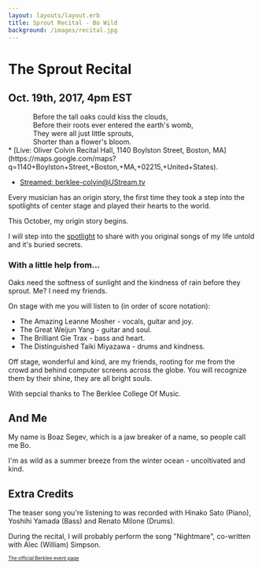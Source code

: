 ```yaml
---
layout: layouts/layout.erb
title: Sprout Recital - Bo Wild
background: /images/recital.jpg
---
```

# The Sprout Recital

## Oct. 19th, 2017, 4pm EST

<div style='text-align:left; padding:0 0 0 10%;' data-play:"go">
Before the tall oaks could kiss the clouds,<BR />
Before their roots ever entered the earth's womb,<BR />
They were all just little sprouts,<BR />
Shorter than a flower's bloom.
</div>
 * [Live: Oliver Colvin Recital Hall, 1140 Boylston Street, Boston, MA](https://maps.google.com/maps?q=1140+Boylston+Street,+Boston,+MA,+02215,+United+States).

 * [Streamed: berklee-colvin@UStream.tv](http://www.ustream.tv/channel/berklee-colvin)

Every musician has an origin story, the first time they took a step into the spotlights of center stage and played their hearts to the world.

This October, my origin story begins.

I will step into the [spotlight](/media/lost_soul.m4a "play: Lost Soul") to share with you original songs of my life untold and it's buried secrets.

### With a little help from...

Oaks need the softness of sunlight and the kindness of rain before they sprout. Me? I need my friends.

On stage with me you will listen to (in order of score notation):

* The Amazing Leanne Mosher - vocals, guitar and joy.
* The Great Weijun Yang - guitar and soul.
* The Brilliant Gie Trax - bass and heart.
* The Distinguished Taiki Miyazawa - drums and kindness.
 
Off stage, wonderful and kind, are my friends, rooting for me from the crowd and behind computer screens across the globe. You will recognize them by their shine, they are all bright souls.

With sepcial thanks to The Berklee College Of Music.

## And Me

My name is Boaz Segev, which is a jaw breaker of a name, so people call me Bo.

I'm as wild as a summer breeze from the winter ocean - uncoltivated and kind.

## Extra Credits

The teaser song you're listening to was recorded with Hinako Sato (Piano), Yoshihi Yamada (Bass) and Renato Milone (Drums).

During the recital, I will probably perform the song "Nightmare", co-written with Alec (William) Simpson.

<a href='https://www.berklee.edu/events/boaz-segev-bo-wild' style='font-size: 0.7em'>The official Berklee event page</a>
